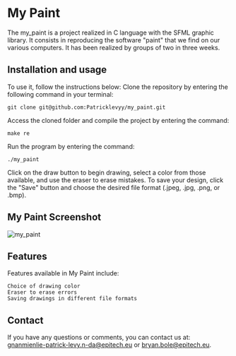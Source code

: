 # My Paint

The my_paint is a project realized in C language with the SFML graphic library. It consists in reproducing the software "paint" that we find on our various computers. It has been realized by groups of two in three weeks.

## Installation and usage

To use it, follow the instructions below:
Clone the repository by entering the following command in your terminal:

    git clone git@github.com:Patricklevyy/my_paint.git

Access the cloned folder and compile the project by entering the command:

    make re

Run the program by entering the command:

    ./my_paint

Click on the draw button to begin drawing, select a color from those available, and use the eraser to erase mistakes. To save your design, click the "Save" button and choose the desired file format (.jpeg, .jpg, .png, or .bmp).

## My Paint Screenshot

![my_paint](paint.png)

## Features

Features available in My Paint include:

    Choice of drawing color
    Eraser to erase errors
    Saving drawings in different file formats

## Contact

If you have any questions or comments, you can contact us at: gnanmienlie-patrick-levy.n-da@epitech.eu or bryan.bole@epitech.eu.
